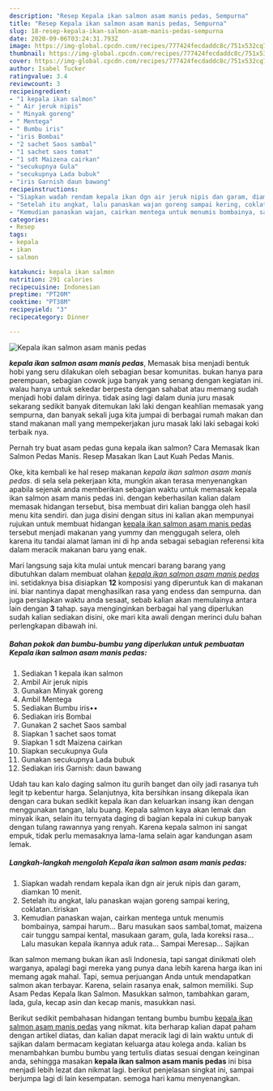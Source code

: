 ```yaml
---
description: "Resep Kepala ikan salmon asam manis pedas, Sempurna"
title: "Resep Kepala ikan salmon asam manis pedas, Sempurna"
slug: 18-resep-kepala-ikan-salmon-asam-manis-pedas-sempurna
date: 2020-09-06T03:24:31.793Z
image: https://img-global.cpcdn.com/recipes/777424fecdaddc8c/751x532cq70/kepala-ikan-salmon-asam-manis-pedas-foto-resep-utama.jpg
thumbnail: https://img-global.cpcdn.com/recipes/777424fecdaddc8c/751x532cq70/kepala-ikan-salmon-asam-manis-pedas-foto-resep-utama.jpg
cover: https://img-global.cpcdn.com/recipes/777424fecdaddc8c/751x532cq70/kepala-ikan-salmon-asam-manis-pedas-foto-resep-utama.jpg
author: Isabel Tucker
ratingvalue: 3.4
reviewcount: 3
recipeingredient:
- "1 kepala ikan salmon"
- " Air jeruk nipis"
- " Minyak goreng"
- " Mentega"
- " Bumbu iris"
- "iris Bombai"
- "2 sachet Saos sambal"
- "1 sachet saos tomat"
- "1 sdt Maizena cairkan"
- "secukupnya Gula"
- "secukupnya Lada bubuk"
- "iris Garnish daun bawang"
recipeinstructions:
- "Siapkan wadah rendam kepala ikan dgn air jeruk nipis dan garam, diamkan 10 menit."
- "Setelah itu angkat, lalu panaskan wajan goreng sampai kering, coklatan..tiriskan"
- "Kemudian panaskan wajan, cairkan mentega untuk menumis bombainya, sampai harum... Baru masukan saos sambal,tomat, maizena cair tunggu sampai kental, masukaan garam, gula, lada koreksi rasa... Lalu masukan kepala ikannya aduk rata... Sampai Meresap... Sajikan"
categories:
- Resep
tags:
- kepala
- ikan
- salmon

katakunci: kepala ikan salmon 
nutrition: 291 calories
recipecuisine: Indonesian
preptime: "PT20M"
cooktime: "PT38M"
recipeyield: "3"
recipecategory: Dinner

---
```



![Kepala ikan salmon asam manis pedas](https://img-global.cpcdn.com/recipes/777424fecdaddc8c/751x532cq70/kepala-ikan-salmon-asam-manis-pedas-foto-resep-utama.jpg)

<b><i>kepala ikan salmon asam manis pedas</i></b>, Memasak bisa menjadi bentuk hobi yang seru dilakukan oleh sebagian besar komunitas. bukan hanya para perempuan, sebagian cowok juga banyak yang senang dengan kegiatan ini. walau hanya untuk sekedar berpesta dengan sahabat atau memang sudah menjadi hobi dalam dirinya. tidak asing lagi dalam dunia juru masak sekarang sedikit banyak ditemukan laki laki dengan keahlian memasak yang sempurna, dan banyak sekali juga kita jumpai di berbagai rumah makan dan stand makanan mall yang mempekerjakan juru masak laki laki sebagai koki terbaik nya.

Pernah try buat asam pedas guna kepala ikan salmon? Cara Memasak Ikan Salmon Pedas Manis. Resep Masakan Ikan Laut Kuah Pedas Manis.

Oke, kita kembali ke hal resep makanan <i>kepala ikan salmon asam manis pedas</i>. di sela sela pekerjaan kita, mungkin akan terasa menyenangkan apabila sejenak anda memberikan sebagian waktu untuk memasak kepala ikan salmon asam manis pedas ini. dengan keberhasilan kalian dalam memasak hidangan tersebut, bisa membuat diri kalian bangga oleh hasil menu kita sendiri. dan juga disini dengan situs ini kalian akan mempunyai rujukan untuk membuat hidangan <u>kepala ikan salmon asam manis pedas</u> tersebut menjadi makanan yang yummy dan menggugah selera, oleh karena itu tandai alamat laman ini di hp anda sebagai sebagian referensi kita dalam meracik makanan baru yang enak.


Mari langsung saja kita mulai untuk mencari barang barang yang dibutuhkan dalam membuat olahan <u><i>kepala ikan salmon asam manis pedas</i></u> ini. setidaknya bisa disiapkan <b>12</b> komposisi yang diperuntuk kan di makanan ini. biar nantinya dapat menghasilkan rasa yang endess dan sempurna. dan juga persiapkan waktu anda sesaat, sebab kalian akan memulainya antara lain dengan <b>3</b> tahap. saya menginginkan berbagai hal yang diperlukan sudah kalian sediakan disini, oke mari kita awali dengan merinci dulu bahan perlengkapan dibawah ini.

<!--inarticleads1-->

##### Bahan pokok dan bumbu-bumbu yang diperlukan untuk pembuatan Kepala ikan salmon asam manis pedas:

1. Sediakan 1 kepala ikan salmon
1. Ambil  Air jeruk nipis
1. Gunakan  Minyak goreng
1. Ambil  Mentega
1. Sediakan  Bumbu iris••
1. Sediakan iris Bombai
1. Gunakan 2 sachet Saos sambal
1. Siapkan 1 sachet saos tomat
1. Siapkan 1 sdt Maizena cairkan
1. Siapkan secukupnya Gula
1. Gunakan secukupnya Lada bubuk
1. Sediakan iris Garnish: daun bawang


Udah tau kan kalo daging salmon itu gurih banget dan oily jadi rasanya tuh legit tp kebentur harga. Selanjutnya, kita bersihkan insang dikepala ikan dengan cara bukan sedikit kepala ikan dan keluarkan insang ikan dengan menggunakan tangan, lalu buang. Kepala salmon kaya akan lemak dan minyak ikan, selain itu ternyata daging di bagian kepala ini cukup banyak dengan tulang rawannya yang renyah. Karena kepala salmon ini sangat empuk, tidak perlu memasaknya lama-lama selain agar kandungan asam lemak. 

<!--inarticleads2-->

##### Langkah-langkah mengolah Kepala ikan salmon asam manis pedas:

1. Siapkan wadah rendam kepala ikan dgn air jeruk nipis dan garam, diamkan 10 menit.
1. Setelah itu angkat, lalu panaskan wajan goreng sampai kering, coklatan..tiriskan
1. Kemudian panaskan wajan, cairkan mentega untuk menumis bombainya, sampai harum... Baru masukan saos sambal,tomat, maizena cair tunggu sampai kental, masukaan garam, gula, lada koreksi rasa... Lalu masukan kepala ikannya aduk rata... Sampai Meresap... Sajikan


Ikan salmon memang bukan ikan asli Indonesia, tapi sangat dinikmati oleh warganya, apalagi bagi mereka yang punya dana lebih karena harga ikan ini memang agak mahal. Tapi, semua perjuangan Anda untuk mendapatkan salmon akan terbayar. Karena, selain rasanya enak, salmon memiliki. Sup Asam Pedas Kepala Ikan Salmon. Masukkan salmon, tambahkan garam, lada, gula, kecap asin dan kecap manis, masukkan nasi. 

Berikut sedikit pembahasan hidangan tentang bumbu bumbu <u>kepala ikan salmon asam manis pedas</u> yang nikmat. kita berharap kalian dapat paham dengan artikel diatas, dan kalian dapat meracik lagi di lain waktu untuk di sajikan dalam bermacam kegiatan keluarga atau kolega anda. kalian bs menambahkan bumbu bumbu yang tertulis diatas sesuai dengan keinginan anda, sehingga masakan <b>kepala ikan salmon asam manis pedas</b> ini bisa menjadi lebih lezat dan nikmat lagi. berikut penjelasan singkat ini, sampai berjumpa lagi di lain kesempatan. semoga hari kamu menyenangkan.
